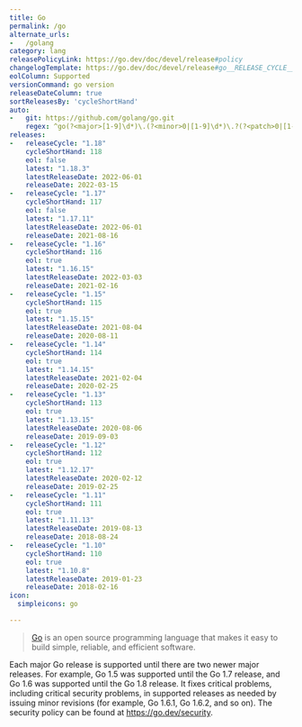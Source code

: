 ```yaml
---
title: Go
permalink: /go
alternate_urls:
-   /golang
category: lang
releasePolicyLink: https://go.dev/doc/devel/release#policy
changelogTemplate: https://go.dev/doc/devel/release#go__RELEASE_CYCLE__.minor
eolColumn: Supported
versionCommand: go version
releaseDateColumn: true
sortReleasesBy: 'cycleShortHand'
auto:
-   git: https://github.com/golang/go.git
    regex: ^go(?<major>[1-9]\d*)\.(?<minor>0|[1-9]\d*)\.?(?<patch>0|[1-9]\d*)?$
releases:
-   releaseCycle: "1.18"
    cycleShortHand: 118
    eol: false
    latest: "1.18.3"
    latestReleaseDate: 2022-06-01
    releaseDate: 2022-03-15
-   releaseCycle: "1.17"
    cycleShortHand: 117
    eol: false
    latest: "1.17.11"
    latestReleaseDate: 2022-06-01
    releaseDate: 2021-08-16
-   releaseCycle: "1.16"
    cycleShortHand: 116
    eol: true
    latest: "1.16.15"
    latestReleaseDate: 2022-03-03
    releaseDate: 2021-02-16
-   releaseCycle: "1.15"
    cycleShortHand: 115
    eol: true
    latest: "1.15.15"
    latestReleaseDate: 2021-08-04
    releaseDate: 2020-08-11
-   releaseCycle: "1.14"
    cycleShortHand: 114
    eol: true
    latest: "1.14.15"
    latestReleaseDate: 2021-02-04
    releaseDate: 2020-02-25
-   releaseCycle: "1.13"
    cycleShortHand: 113
    eol: true
    latest: "1.13.15"
    latestReleaseDate: 2020-08-06
    releaseDate: 2019-09-03
-   releaseCycle: "1.12"
    cycleShortHand: 112
    eol: true
    latest: "1.12.17"
    latestReleaseDate: 2020-02-12
    releaseDate: 2019-02-25
-   releaseCycle: "1.11"
    cycleShortHand: 111
    eol: true
    latest: "1.11.13"
    latestReleaseDate: 2019-08-13
    releaseDate: 2018-08-24
-   releaseCycle: "1.10"
    cycleShortHand: 110
    eol: true
    latest: "1.10.8"
    latestReleaseDate: 2019-01-23
    releaseDate: 2018-02-16
icon:
  simpleicons: go

---
```


> [Go](https://go.dev/) is an open source programming language that makes it easy to build simple, reliable, and efficient software.

Each major Go release is supported until there are two newer major releases. For example, Go 1.5 was supported until the Go 1.7 release, and Go 1.6 was supported until the Go 1.8 release. It fixes critical problems, including critical security problems, in supported releases as needed by issuing minor revisions (for example, Go 1.6.1, Go 1.6.2, and so on). The security policy can be found at <https://go.dev/security>.
